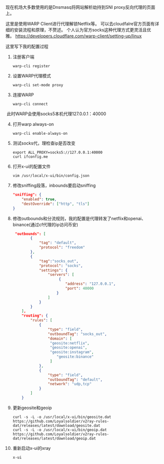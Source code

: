 现在机场大多数使用的是Dnsmasq将网站解析劫持到SNI proxy反向代理的页面上。

这里是使用WARP Client进行代理解锁Netflix等。
可以去cloudfalre官方页面有详细的安装流程和原理，不赘述。
个人认为官方socks这种代理方式更灵活且优雅。
https://developers.cloudflare.com/warp-client/setting-up/linux

这里写下我的配置过程

1. 注册客户端

   ```shell
   warp-cli register
   ```

2. 设置WARP代理模式

   ```shell
   warp-cli set-mode proxy
   ```

3. 连接WARP

   ```shell
   warp-cli connect
   ```

​		此时WARP会使用socks5本机代理127.0.0.1：40000

4. 打开warp always-on

   ```shell
   warp-cli enable-always-on
   ```

5. 测试socks代，理检查ip是否改变

   ```shell
   export ALL_PROXY=socks5://127.0.0.1:40000
   curl ifconfig.me
   ```

6. 打开x-ui的配置文件

   ```shell
   vim /usr/local/x-ui/bin/config.json	
   ```

7. 修改sniffing段落，inbounds要启动sniffing

   ```json
   "sniffing": {
       "enabled": true,
       "destOverride": ["http", "tls"]
   }
   ```

8. 修改outbounds和分流规则，我的配置是代理转发了netflix和openai、binance(通过cf代理的ip访问币安)

   ```json
    "outbounds": [
           {
               "tag": "default",
               "protocol": "freedom"
           },
           {
               "tag":"socks_out",
               "protocol": "socks",
               "settings": {
                   "servers": [
                        {
                           "address": "127.0.0.1",
                           "port": 40000
                       }
                   ]
               }
           }
       ],
       "routing": {
           "rules": [
               {
                   "type": "field",
                   "outboundTag": "socks_out",
                   "domain": [
                   	"geosite:netflix",
                   	"geosite:openai",
                   	"geosite:instagram",
                       "geosite:binance"
            		]
               },
               {
                   "type": "field",
                   "outboundTag": "default",
                   "network": "udp,tcp"
               }
           ]
       }
   ```

9. 更新geosite和geoip

   ```shell
   curl -s -L -o /usr/local/x-ui/bin/geosite.dat https://github.com/Loyalsoldier/v2ray-rules-dat/releases/latest/download/geosite.dat
   curl -s -L -o /usr/local/x-ui/bin/geoip.dat https://github.com/Loyalsoldier/v2ray-rules-dat/releases/latest/download/geoip.dat
   ```

10. 重新启动x-ui的xray

    ```shell
    x-ui
    ```



